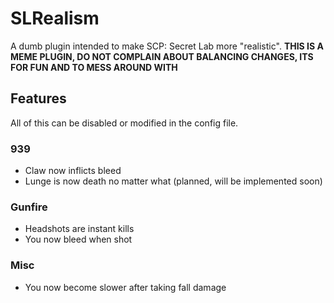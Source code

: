 # SLRealism
 A dumb plugin intended to make SCP: Secret Lab more "realistic".
 **THIS IS A MEME PLUGIN, DO NOT COMPLAIN ABOUT BALANCING CHANGES, ITS FOR FUN AND TO MESS AROUND WITH**

## Features
All of this can be disabled or modified in the config file.

### 939
 * Claw now inflicts bleed
 * Lunge is now death no matter what (planned, will be implemented soon)

### Gunfire
 * Headshots are instant kills
 * You now bleed when shot

### Misc
 * You now become slower after taking fall damage
